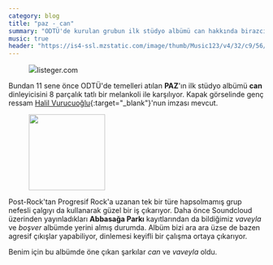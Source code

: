 ```yaml
---
category: blog
title: "paz - can"
summary: "ODTÜ'de kurulan grubun ilk stüdyo albümü can hakkında birazcık geveledim."
music: true
header: "https://is4-ssl.mzstatic.com/image/thumb/Music123/v4/32/c9/56/32c956b4-b524-d3be-9237-3d5c77739803/source/600x600bb.jpg"
---
```


<figure><img src="https://listeger.com/wp-content/uploads/2020/02/paz-ilk-albumunun-habercisini-ayni-isimle-duyurdu-can1140x610-1-1024x548.jpg" />listeger.com</figure>

Bundan 11 sene önce ODTÜ'de temelleri atılan **PAZ**'ın ilk stüdyo albümü **can** dinleyicisini 8 parçalık tatlı bir melankoli ile karşılıyor. Kapak görselinde genç ressam [Halil Vurucuoğlu](http://alanistanbul.com/turkce/sanatcilar/halil-vurucuoglu-1984-izmir-tr){:target="_blank"}'nun imzası mevcut.

<figure>
<img src="https://is4-ssl.mzstatic.com/image/thumb/Music123/v4/32/c9/56/32c956b4-b524-d3be-9237-3d5c77739803/source/600x600bb.jpg" style="height: 150px">
</figure>

Post-Rock'tan Progresif Rock'a uzanan tek bir türe hapsolmamış grup nefesli çalgıyı da kullanarak güzel bir iş çıkarıyor. Daha önce Soundcloud üzerinden yayınladıkları **Abbasağa Parkı** kayıtlarından da bildiğimiz *vaveyla* ve *boşver* albümde yerini almış durumda. Albüm bizi ara ara üzse de bazen agresif çıkışlar yapabiliyor, dinlemesi keyifli bir çalışma ortaya çıkarıyor.

Benim için bu albümde öne çıkan şarkılar *can* ve *vaveyla* oldu.




